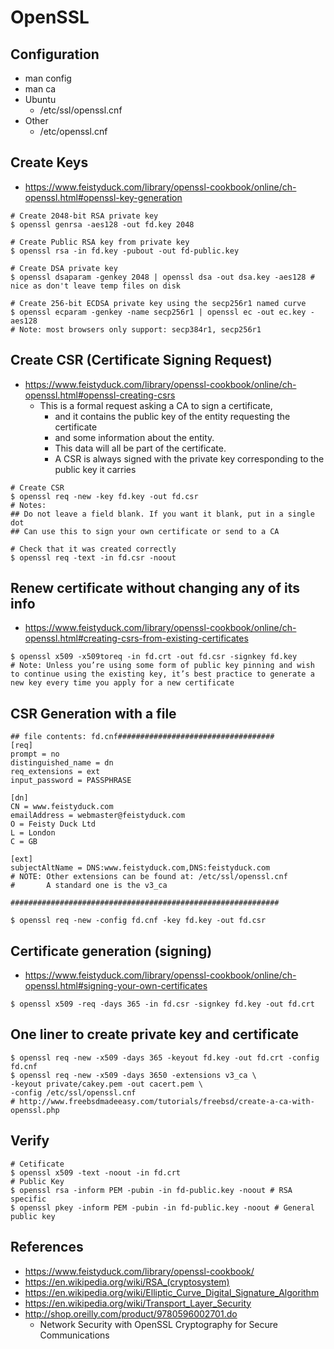 # OpenSSL
## Configuration
* man config
* man ca
* Ubuntu
  * /etc/ssl/openssl.cnf
* Other
  * /etc/openssl.cnf
## Create Keys
* https://www.feistyduck.com/library/openssl-cookbook/online/ch-openssl.html#openssl-key-generation
```
# Create 2048-bit RSA private key
$ openssl genrsa -aes128 -out fd.key 2048

# Create Public RSA key from private key
$ openssl rsa -in fd.key -pubout -out fd-public.key

# Create DSA private key
$ openssl dsaparam -genkey 2048 | openssl dsa -out dsa.key -aes128 # nice as don't leave temp files on disk

# Create 256-bit ECDSA private key using the secp256r1 named curve
$ openssl ecparam -genkey -name secp256r1 | openssl ec -out ec.key -aes128
# Note: most browsers only support: secp384r1, secp256r1
```
## Create CSR (Certificate Signing Request)
* https://www.feistyduck.com/library/openssl-cookbook/online/ch-openssl.html#openssl-creating-csrs
  * This is a formal request asking a CA to sign a certificate,
    * and it contains the public key of the entity requesting the certificate
    * and some information about the entity.
    * This data will all be part of the certificate.
    * A CSR is always signed with the private key corresponding to the public key it carries
```
# Create CSR
$ openssl req -new -key fd.key -out fd.csr
# Notes:
## Do not leave a field blank. If you want it blank, put in a single dot
## Can use this to sign your own certificate or send to a CA

# Check that it was created correctly
$ openssl req -text -in fd.csr -noout
```
## Renew certificate without changing any of its info
* https://www.feistyduck.com/library/openssl-cookbook/online/ch-openssl.html#creating-csrs-from-existing-certificates
```
$ openssl x509 -x509toreq -in fd.crt -out fd.csr -signkey fd.key
# Note: Unless you’re using some form of public key pinning and wish to continue using the existing key, it’s best practice to generate a new key every time you apply for a new certificate
```

## CSR Generation with a file
```
## file contents: fd.cnf###################################
[req]
prompt = no
distinguished_name = dn
req_extensions = ext
input_password = PASSPHRASE

[dn]
CN = www.feistyduck.com
emailAddress = webmaster@feistyduck.com
O = Feisty Duck Ltd
L = London
C = GB

[ext]
subjectAltName = DNS:www.feistyduck.com,DNS:feistyduck.com
# NOTE: Other extensions can be found at: /etc/ssl/openssl.cnf
#       A standard one is the v3_ca

############################################################

$ openssl req -new -config fd.cnf -key fd.key -out fd.csr
```

## Certificate generation (signing)
* https://www.feistyduck.com/library/openssl-cookbook/online/ch-openssl.html#signing-your-own-certificates
```
$ openssl x509 -req -days 365 -in fd.csr -signkey fd.key -out fd.crt
```

## One liner to create private key and certificate
```
$ openssl req -new -x509 -days 365 -keyout fd.key -out fd.crt -config fd.cnf
$ openssl req -new -x509 -days 3650 -extensions v3_ca \ 
-keyout private/cakey.pem -out cacert.pem \
-config /etc/ssl/openssl.cnf
# http://www.freebsdmadeeasy.com/tutorials/freebsd/create-a-ca-with-openssl.php
```

## Verify
```
# Cetificate
$ openssl x509 -text -noout -in fd.crt
# Public Key
$ openssl rsa -inform PEM -pubin -in fd-public.key -noout # RSA specific
$ openssl pkey -inform PEM -pubin -in fd-public.key -noout # General public key

```


## References
* https://www.feistyduck.com/library/openssl-cookbook/
* https://en.wikipedia.org/wiki/RSA_(cryptosystem)
* https://en.wikipedia.org/wiki/Elliptic_Curve_Digital_Signature_Algorithm
* https://en.wikipedia.org/wiki/Transport_Layer_Security
* http://shop.oreilly.com/product/9780596002701.do
  * Network Security with OpenSSL Cryptography for Secure Communications
